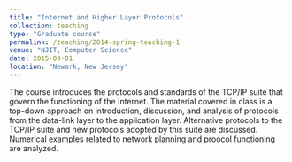 ```yaml
---
title: "Internet and Higher Layer Protocols"
collection: teaching
type: "Graduate course"
permalink: /teaching/2014-spring-teaching-1
venue: "NJIT, Computer Science"
date: 2015-09-01
location: "Newark, New Jersey"
---
```


The course introduces the protocols and standards of the TCP/IP suite that govern the functioning of the Internet. The material covered in class is a top-down approach on introduction, discussion, and analysis of protocols from the data-link layer to the application layer. Alternative protocols to the TCP/IP suite and new protocols adopted by this suite are discussed. Numerical examples related to network planning and proocol functioning are analyzed.
